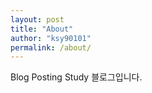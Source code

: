 ```yaml
---
layout: post
title: "About"
author: "ksy90101"
permalink: /about/
---
```


Blog Posting Study 블로그입니다.
